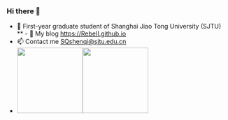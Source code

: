 ### Hi there 👋

<!--
**MKMQ99/MKMQ99** is a ✨ _special_ ✨ repository because its `README.md` (this file) appears on your GitHub profile.

Here are some ideas to get you started:

- 🔭 I’m currently working on ...
- 🌱 I’m currently learning ...
- 👯 I’m looking to collaborate on ...
- 🤔 I’m looking for help with ...
- 💬 Ask me about ...
- 📫 How to reach me: ...
- 😄 Pronouns: ...
- ⚡ Fun fact: ...
-->
- :school: First-year graduate student of Shanghai Jiao Tong University (SJTU)
** - :link: My blog https://RebeII.github.io
- :mailbox: Contact me SQshenqi@sjtu.edu.cn
- <img align="" height="150px" src="https://github-readme-stats-mu-one-30.vercel.app/api?username=MKMQ99&hide=contribs,prs,issues&theme=cobalt" /><img align="" height="150px" src="https://github-readme-stats-mu-one-30.vercel.app/api/top-langs/?username=MKMQ99&langs_count=8&hide=Jupyter%20Notebook,html,css,Vue,javascript&theme=cobalt&layout=compact" />

